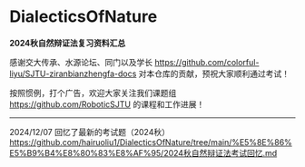 # DialecticsOfNature
**2024秋自然辩证法复习资料汇总**

感谢交大传承、水源论坛、同门以及学长 https://github.com/colorful-liyu/SJTU-ziranbianzhengfa-docs 对本仓库的贡献，预祝大家顺利通过考试！

按照惯例，打个广告，欢迎大家关注我们课题组 https://github.com/RoboticSJTU 的课程和工作进展！

---
2024/12/07 回忆了最新的考试题（2024秋）https://github.com/hairuoliu1/DialecticsOfNature/tree/main/%E5%8E%86%E5%B9%B4%E8%80%83%E8%AF%95/2024秋自然辩证法考试回忆.md
